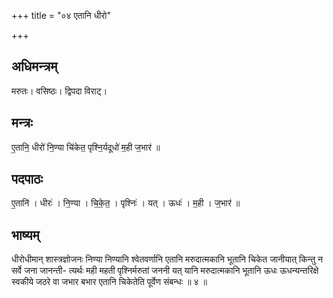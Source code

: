 +++
title = "०४ एतानि धीरो"

+++
## अधिमन्त्रम्
मरुतः। वसिष्ठः। द्विपदा विराट्।

## मन्त्रः
ए॒तानि॒ धीरो॑ नि॒ण्या चि॑केत॒ पृश्नि॒र्यदूधो॑ म॒ही ज॒भार॑ ॥

## पदपाठः
ए॒तानि॑ । धीरः॑ । नि॒ण्या । चि॒के॒त॒ । पृश्निः॑ । यत् । ऊधः॑ । म॒ही । ज॒भार॑ ॥

## भाष्यम्
धीरोधीमान् शास्त्रज्ञोजनः निण्या निण्यानि श्वेतवर्णानि एतानि मरुदात्मकानि भूतानि चिकेत जानीयात् किन्तु न सर्वे जना जानन्ती- त्यर्थः मही महती पृश्निर्मरुतां जननी यत् यानि मरुदात्मकानि भूतानि ऊधः ऊधन्यन्तरिक्षे स्वकीये जठरे वा जभार बभार एतानि चिकेतेति पूर्वेण संबन्धः ॥ ४ ॥